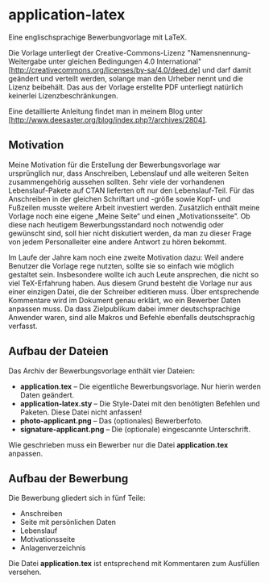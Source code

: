 # application-latex
Eine englischsprachige Bewerbungvorlage mit LaTeX.

Die Vorlage unterliegt 
der Creative-Commons-Lizenz "Namensnennung-Weitergabe unter gleichen Bedingungen 4.0 International"
[http://creativecommons.org/licenses/by-sa/4.0/deed.de] und 
darf damit geändert und verteilt werden, solange man den Urheber nennt und die 
Lizenz beibehält. Das aus der Vorlage erstellte PDF unterliegt natürlich 
keinerlei Lizenzbeschränkungen.

Eine detaillierte Anleitung findet man in meinem Blog unter [http://www.deesaster.org/blog/index.php?/archives/2804].

## Motivation

Meine Motivation für die Erstellung der Bewerbungsvorlage war ursprünglich nur, 
dass Anschreiben, Lebenslauf und alle weiteren Seiten zusammengehörig aussehen 
sollten. Sehr viele der vorhandenen Lebenslauf-Pakete auf CTAN lieferten oft nur 
den Lebenslauf-Teil. Für das Anschreiben in der gleichen Schriftart und -größe 
sowie Kopf- und Fußzeilen musste weitere Arbeit investiert werden. Zusätzlich 
enthält meine Vorlage noch eine eigene „Meine Seite“ und einen 
„Motivationsseite”. Ob diese nach heutigem Bewerbungsstandard noch notwendig 
oder gewünscht sind, soll hier nicht diskutiert werden, da man zu dieser Frage 
von jedem Personalleiter eine andere Antwort zu hören bekommt.

Im Laufe der Jahre kam noch eine zweite Motivation dazu: Weil andere Benutzer 
die Vorlage rege nutzten, sollte sie so einfach wie möglich gestaltet sein. 
Insbesondere wollte ich auch Leute ansprechen, die nicht so viel 
TeX-Erfahrung haben. Aus diesem Grund besteht die Vorlage nur aus einer 
einzigen Datei, die der Schreiber editieren muss. Über entsprechende Kommentare 
wird im Dokument genau erklärt, wo ein Bewerber Daten anpassen muss. Da dass 
Zielpublikum dabei immer deutschsprachige Anwender waren, sind alle Makros und 
Befehle ebenfalls deutschsprachig verfasst.

## Aufbau der Dateien

Das Archiv der Bewerbungsvorlage enthält vier Dateien:

* **application.tex** – Die eigentliche Bewerbungsvorlage. Nur hierin werden Daten geändert.
* **application-latex.sty** – Die Style-Datei mit den benötigten Befehlen und Paketen. Diese Datei nicht anfassen!
* **photo-applicant.png** – Das (optionales) Bewerberfoto.
* **signature-applicant.png** – Die (optionale) eingescannte Unterschrift.

Wie geschrieben muss ein Bewerber nur die Datei **application.tex**
anpassen.

## Aufbau der Bewerbung

Die Bewerbung gliedert sich in fünf Teile:

* Anschreiben
* Seite mit persönlichen Daten
* Lebenslauf
* Motivationsseite
* Anlagenverzeichnis

Die Datei **application.tex** ist entsprechend mit Kommentaren zum Ausfüllen
versehen.
